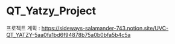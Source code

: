 # QT_Yatzy_Project

프로젝트 계획 : https://sideways-salamander-743.notion.site/UVC-QT_YATZY-5aa0fa1bd6f94878b75a0b0bfa5b4c5a
